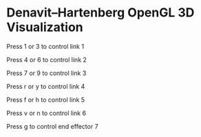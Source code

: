 # Denavit–Hartenberg OpenGL 3D Visualization
Press 1 or 3 to control link 1

Press 4 or 6 to control link 2 

Press 7 or 9 to control link 3

Press r or y to control link 4 

Press f or h to control link 5 

Press v or n to control link 6

Press g to control end effector 7 


